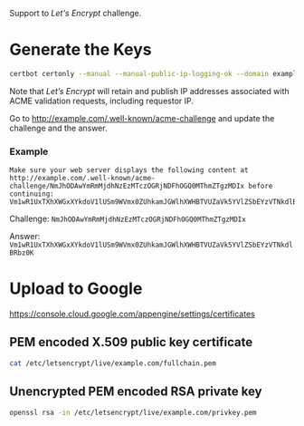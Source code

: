 Support to *Let's Encrypt* challenge.

# Generate the Keys
```bash
certbot certonly --manual --manual-public-ip-logging-ok --domain example.com
```

Note that *Let’s Encrypt* will retain and publish IP addresses associated with ACME validation requests, including requestor IP.

Go to http://example.com/.well-known/acme-challenge and update the challenge and the answer.

### Example

```
Make sure your web server displays the following content at
http://example.com/.well-known/acme-challenge/NmJhODAwYmRmMjdhNzEzMTczOGRjNDFhOGQ0MThmZTgzMDIx before continuing:
Vm1wR1UxTXhXWGxXYkdoV1lUSm9WVmx0ZUhkamJGWlhXWHBTVUZaVk5YVlZSbEYzVTNkdlBRbz0K
```

Challenge: `NmJhODAwYmRmMjdhNzEzMTczOGRjNDFhOGQ0MThmZTgzMDIx`

Answer: `Vm1wR1UxTXhXWGxXYkdoV1lUSm9WVmx0ZUhkamJGWlhXWHBTVUZaVk5YVlZSbEYzVTNkdlBRbz0K`

# Upload to Google

https://console.cloud.google.com/appengine/settings/certificates

## PEM encoded X.509 public key certificate
```bash
cat /etc/letsencrypt/live/example.com/fullchain.pem
```

## Unencrypted PEM encoded RSA private key
```bash
openssl rsa -in /etc/letsencrypt/live/example.com/privkey.pem
```
